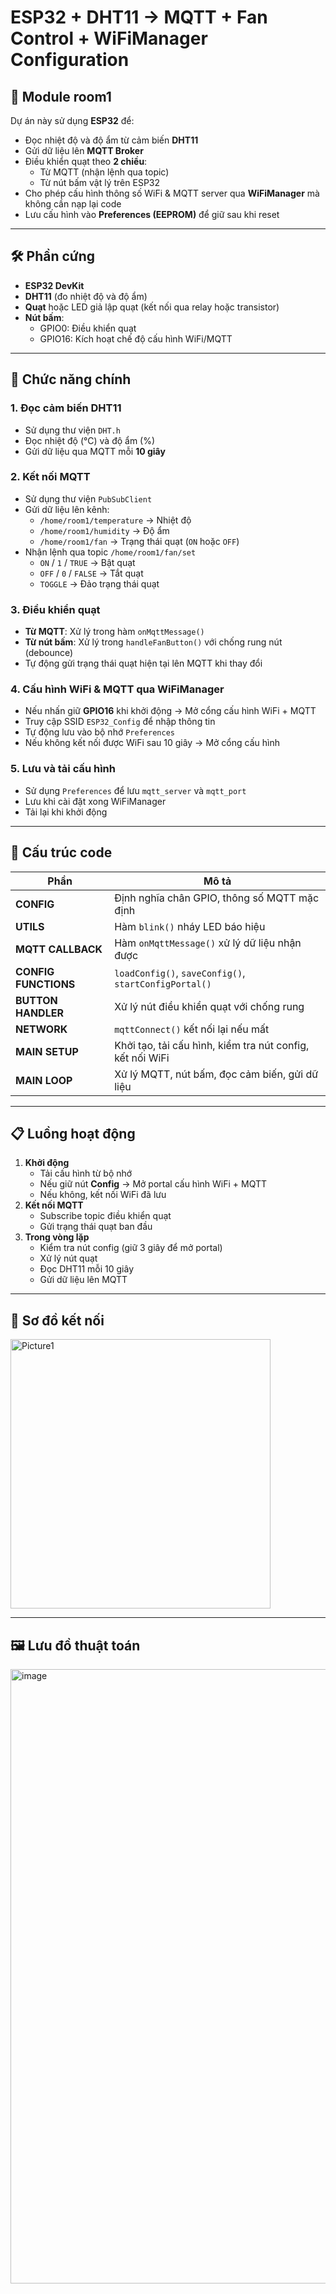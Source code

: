 # ESP32 + DHT11 → MQTT + Fan Control + WiFiManager Configuration

## 📌 Module room1
Dự án này sử dụng **ESP32** để:
- Đọc nhiệt độ và độ ẩm từ cảm biến **DHT11**
- Gửi dữ liệu lên **MQTT Broker**
- Điều khiển quạt theo **2 chiều**:
  - Từ MQTT (nhận lệnh qua topic)
  - Từ nút bấm vật lý trên ESP32
- Cho phép cấu hình thông số WiFi & MQTT server qua **WiFiManager** mà không cần nạp lại code
- Lưu cấu hình vào **Preferences (EEPROM)** để giữ sau khi reset

---

## 🛠 Phần cứng
- **ESP32 DevKit**
- **DHT11** (đo nhiệt độ và độ ẩm)
- **Quạt** hoặc LED giả lập quạt (kết nối qua relay hoặc transistor)
- **Nút bấm**:
  - GPIO0: Điều khiển quạt
  - GPIO16: Kích hoạt chế độ cấu hình WiFi/MQTT

---

## 📡 Chức năng chính

### 1. Đọc cảm biến DHT11
- Sử dụng thư viện `DHT.h`
- Đọc nhiệt độ (°C) và độ ẩm (%)
- Gửi dữ liệu qua MQTT mỗi **10 giây**

### 2. Kết nối MQTT
- Sử dụng thư viện `PubSubClient`
- Gửi dữ liệu lên kênh:
  - `/home/room1/temperature` → Nhiệt độ
  - `/home/room1/humidity` → Độ ẩm
  - `/home/room1/fan` → Trạng thái quạt (`ON` hoặc `OFF`)
- Nhận lệnh qua topic `/home/room1/fan/set`
  - `ON` / `1` / `TRUE` → Bật quạt
  - `OFF` / `0` / `FALSE` → Tắt quạt
  - `TOGGLE` → Đảo trạng thái quạt

### 3. Điều khiển quạt
- **Từ MQTT**: Xử lý trong hàm `onMqttMessage()`
- **Từ nút bấm**: Xử lý trong `handleFanButton()` với chống rung nút (debounce)
- Tự động gửi trạng thái quạt hiện tại lên MQTT khi thay đổi

### 4. Cấu hình WiFi & MQTT qua WiFiManager
- Nếu nhấn giữ **GPIO16** khi khởi động → Mở cổng cấu hình WiFi + MQTT
- Truy cập SSID `ESP32_Config` để nhập thông tin
- Tự động lưu vào bộ nhớ `Preferences`
- Nếu không kết nối được WiFi sau 10 giây → Mở cổng cấu hình

### 5. Lưu và tải cấu hình
- Sử dụng `Preferences` để lưu `mqtt_server` và `mqtt_port`
- Lưu khi cài đặt xong WiFiManager
- Tải lại khi khởi động

---

## 📂 Cấu trúc code

| Phần | Mô tả |
|------|-------|
| **CONFIG** | Định nghĩa chân GPIO, thông số MQTT mặc định |
| **UTILS** | Hàm `blink()` nháy LED báo hiệu |
| **MQTT CALLBACK** | Hàm `onMqttMessage()` xử lý dữ liệu nhận được |
| **CONFIG FUNCTIONS** | `loadConfig()`, `saveConfig()`, `startConfigPortal()` |
| **BUTTON HANDLER** | Xử lý nút điều khiển quạt với chống rung |
| **NETWORK** | `mqttConnect()` kết nối lại nếu mất |
| **MAIN SETUP** | Khởi tạo, tải cấu hình, kiểm tra nút config, kết nối WiFi |
| **MAIN LOOP** | Xử lý MQTT, nút bấm, đọc cảm biến, gửi dữ liệu |

---

## 📋 Luồng hoạt động
1. **Khởi động**
   - Tải cấu hình từ bộ nhớ
   - Nếu giữ nút **Config** → Mở portal cấu hình WiFi + MQTT
   - Nếu không, kết nối WiFi đã lưu
2. **Kết nối MQTT**
   - Subscribe topic điều khiển quạt
   - Gửi trạng thái quạt ban đầu
3. **Trong vòng lặp**
   - Kiểm tra nút config (giữ 3 giây để mở portal)
   - Xử lý nút quạt
   - Đọc DHT11 mỗi 10 giây
   - Gửi dữ liệu lên MQTT

---

## 🔌 Sơ đồ kết nối
<img width="416" height="431" alt="Picture1" src="https://github.com/user-attachments/assets/72428c9e-fe1f-4e90-bc50-294186987a22" />

---

## 🖼 Lưu đồ thuật toán
<img width="652" height="983" alt="image" src="https://github.com/user-attachments/assets/a03c31a2-98dc-4a12-bbc6-abbd22723dff" />

